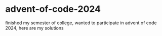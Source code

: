 # advent-of-code-2024
finished my semester of college, wanted to participate in advent of code 2024, here are my solutions
